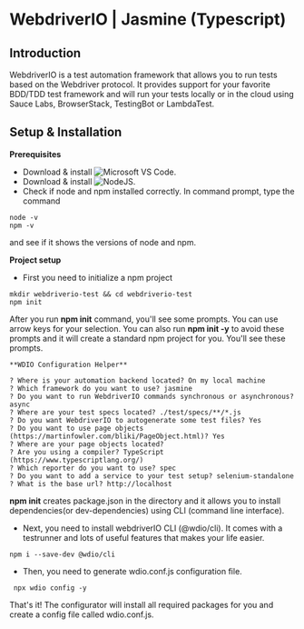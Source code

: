 # WebdriverIO | Jasmine (Typescript)


## Introduction
WebdriverIO is a test automation framework that allows you to run tests based on the Webdriver protocol. It provides support for your favorite BDD/TDD test framework and will run your tests locally or in the cloud using Sauce Labs, BrowserStack, TestingBot or LambdaTest.


## Setup & Installation

**Prerequisites**

* Download & install ![Microsoft VS Code](https://code.visualstudio.com/download).
* Download & install ![NodeJS](https://nodejs.org/en/download/).
* Check if node and npm installed correctly.
In command prompt, type the command
```
node -v
npm -v
```
and see if it shows the versions of node and npm.

**Project setup**
 
* First you need to initialize a npm project
```
mkdir webdriverio-test && cd webdriverio-test
npm init
```
After you run **npm init** command, you'll see some prompts. You can use arrow keys for your selection. You can also run **npm init -y** to avoid these prompts and it will create a standard npm project for you. You'll see these prompts.

```
**WDIO Configuration Helper**

? Where is your automation backend located? On my local machine
? Which framework do you want to use? jasmine
? Do you want to run WebdriverIO commands synchronous or asynchronous? async
? Where are your test specs located? ./test/specs/**/*.js
? Do you want WebdriverIO to autogenerate some test files? Yes
? Do you want to use page objects (https://martinfowler.com/bliki/PageObject.html)? Yes
? Where are your page objects located?
? Are you using a compiler? TypeScript (https://www.typescriptlang.org/)
? Which reporter do you want to use? spec
? Do you want to add a service to your test setup? selenium-standalone
? What is the base url? http://localhost
```

**npm init** creates package.json in the directory and it allows you to install dependencies(or dev-dependencies) using CLI (command line interface).


* Next, you need to install webdriverIO CLI (@wdio/cli). It comes with a testrunner and lots of useful features that makes your life easier.

```
npm i --save-dev @wdio/cli
```

* Then, you need to generate wdio.conf.js configuration file.

```
 npx wdio config -y
```

That's it! The configurator will install all required packages for you and create a config file called wdio.conf.js.

